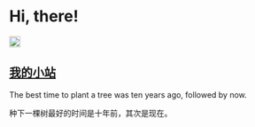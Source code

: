 # Hi, there! <!-- omit in toc -->

<a href="https://woodpeckerdk.github.io/">
  <img src="https://img.shields.io/badge/woodpecker-DK-blue"height="20" alt="woodpeckerdk" >
</a>

## [我的小站](dengkai.fun)
 
The best time to plant a tree was ten years ago, followed by now.

种下一棵树最好的时间是十年前，其次是现在。

